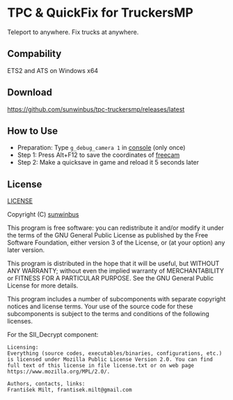 # TPC & QuickFix for TruckersMP
Teleport to anywhere. Fix trucks at anywhere.

## Compability
ETS2 and ATS on Windows x64

## Download
<https://github.com/sunwinbus/tpc-truckersmp/releases/latest>

## How to Use
* Preparation: Type `g_debug_camera 1` in [console](https://forum.scssoft.com/viewtopic.php?t=61852) (only once)
* Step 1: Press Alt+F12 to save the coordinates of [freecam](https://steamcommunity.com/sharedfiles/filedetails/?id=171359712)
* Step 2: Make a quicksave in game and reload it 5 seconds later

## License
[LICENSE](LICENSE)

Copyright (C) [sunwinbus](https://truckersmp.com/user/2385027)

This program is free software: you can redistribute it and/or modify it under the terms of the GNU General Public License as published by the Free Software Foundation, either version 3 of the License, or (at your option) any later version.

This program is distributed in the hope that it will be useful, but WITHOUT ANY WARRANTY; without even the implied warranty of MERCHANTABILITY or FITNESS FOR A PARTICULAR PURPOSE. See the GNU General Public License for more details.

This program includes a number of subcomponents with separate copyright notices and license terms. Your use of the source code for these subcomponents is subject to the terms and conditions of the following licenses.

For the SII_Decrypt component:

	Licensing:
    Everything (source codes, executables/binaries, configurations, etc.) is licensed under Mozilla Public License Version 2.0. You can find full text of this license in file license.txt or on web page https://www.mozilla.org/MPL/2.0/.

    Authors, contacts, links:
	František Milt, frantisek.milt@gmail.com